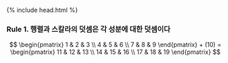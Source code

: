 {% include head.html %}

### Rule 1. 행렬과 스칼라의 덧셈은 각 성분에 대한 덧셈이다

$$ \begin{pmatrix} 1 & 2 & 3 \\ 4 & 5 & 6 \\ 7 & 8 & 9 \end{pmatrix} + (10) = \begin{pmatrix} 11 & 12 & 13 \\ 14 & 15 & 16 \\ 17 & 18 & 19 \end{pmatrix} $$

